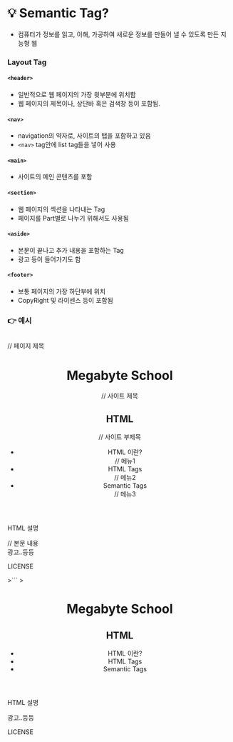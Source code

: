 # 💡 Semantic Tag?
- 컴퓨터가 정보를 읽고, 이해, 가공하여 새로운 정보를 만들어 낼 수 있도록 만든 지능형 웹

### Layout Tag
#### `<header>`
- 일반적으로 웹 페이지의 가장 윗부분에 위치함
- 웹 페이지의 제목이나, 상단바 혹은 검색창 등이 포함됨.
#### `<nav>`
- navigation의 약자로, 사이트의 탭을 포함하고 있음
- `<nav>` tag안에 list tag들을 넣어 사용
#### `<main>`
- 사이트의 메인 콘텐츠를 포함
#### `<section>`
- 웹 페이지의 섹션을 나타내는 Tag
- 페이지를 Part별로 나누기 위해서도 사용됨
#### `<aside>`
- 본문이 끝나고 추가 내용을 포함하는 Tag
- 광고 등이 들어가기도 함
#### `<footer>`
- 보통 페이지의 가장 하단부에 위치
- CopyRight 및 라이센스 등이 포함됨

### 👉 예시
>```
<!DOCTYPE html>
<html lang="ko">
	<head>
		<meta charset="utf-8">
		<title>FastCampus</title> // 페이지 제목
	</head>
	<body>
		<header>
			<h1>Megabyte School</h1> // 사이트 제목
			<h2>HTML</h2> // 사이트 부제목
			<nav>
				<ul>
					<li>HTML 이란?</li>     // 메뉴1
					<li>HTML Tags</li>     // 메뉴2
					<li>Semantic Tags</li> // 메뉴3
				</ul>
			</nav>
		</header>
		<main>
			<p>HTML 설명</p> // 본문 내용
		</main>
		<aside>
			광고..등등
		</aside>
		<footer>
			<p>LICENSE</p>
		</footer>
	</body>
</html>
>```
>   <!DOCTYPE html>
<html lang="ko">
	<head>
		<meta charset="utf-8">
		<title>FastCampus</title>
	</head>
	<body>
		<header>
			<h1>Megabyte School</h1>
			<h2>HTML</h2>
			<nav>
				<ul>
					<li>HTML 이란?</li>     
					<li>HTML Tags</li>    
					<li>Semantic Tags</li>
				</ul>
			</nav>
		</header>
		<main>
			<p>HTML 설명</p>
		</main>
		<aside>
			광고..등등
		</aside>
		<footer>
			<p>LICENSE</p>
		</footer>
	</body>
</html>
